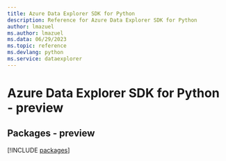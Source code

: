 ```yaml
---
title: Azure Data Explorer SDK for Python
description: Reference for Azure Data Explorer SDK for Python
author: lmazuel
ms.author: lmazuel
ms.data: 06/29/2023
ms.topic: reference
ms.devlang: python
ms.service: dataexplorer
---
```

# Azure Data Explorer SDK for Python - preview
## Packages - preview
[!INCLUDE [packages](data-explorer-index.md)]